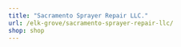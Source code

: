 ```yaml
---
title: "Sacramento Sprayer Repair LLC."
url: /elk-grove/sacramento-sprayer-repair-llc/
shop: shop
---
```

